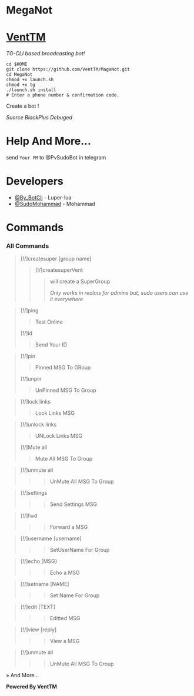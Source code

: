 # MegaNot

# [VentTM](https://github.com/VentTM/MegaNot)

*TG-CLI based broadcasting bot!*

```
cd $HOME
git clone https://github.com/VentTM/MagaNot.git
cd MegaNot
chmod +x launch.sh
chmod +x tg
./launch.sh install
# Enter a phone number & confirmation code.
```
Create a bot !

*Suorce BlackPlus Debuged*

# Help And More...
send ```Your PM``` to @PvSudoBot in telegram

# Developers
* [@By_BotCli](https://telegram.me/@By_BotCli) - Luper-lua
* [@SudoMohammad](https://telegram.me/SudoMohammad) - Mohammad

# Commands

### All Commands

>[!/]createsuper [group name]
>
>>[!/]createsuperVent
>>>will create a SuperGroup
>>>
>>>_Only works in realms for admins but, sudo users can use it everywhere_

>[!/]ping
>>Test Online
>
>[!/]id
>>Send Your ID


>[!/]pin
>>Pinned MSG To GRoup
>
>[!/]unpin
>>UnPinned MSG To Group

>[!/]lock links
>>Lock Links MSG

>[!/]unlock links
>>UNLock Links MSG
>
>[!/]Mute all
>>Mute All MSG To Group


> [!/]unmute all 
>>>UnMute All MSG To Group

> [!/]settings
>>>Send Settings MSG

> [!/]fwd
>>>Forward a MSG

> [!/]username [username]
>>>SetUserName For Group

> [!/]echo [MSG}
>>>Echo a MSG

> [!/]setname [NAME]
>>>Set Name For Group

> [!/]edit [TEXT]
>>>Editted MSG

> [!/]view [reply]
>>>View a MSG

> [!/]unmute all 
>>>UnMute All MSG To Group

» And More...

<b>Powered By VentTM</b>


